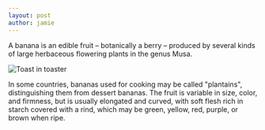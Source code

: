 ```yaml
---
layout: post
author: jamie
---
```

A banana is an edible fruit – botanically a berry – produced by several kinds
of large herbaceous flowering plants in the genus Musa.

<img src="../../../assets/images/Toast in Toaster.jpg"
     alt="Toast in toaster"
     class="post-image" />

In some countries, bananas used for cooking may be called "plantains",
distinguishing them from dessert bananas. The fruit is variable in size, color,
and firmness, but is usually elongated and curved, with soft flesh rich in
starch covered with a rind, which may be green, yellow, red, purple, or brown
when ripe.
